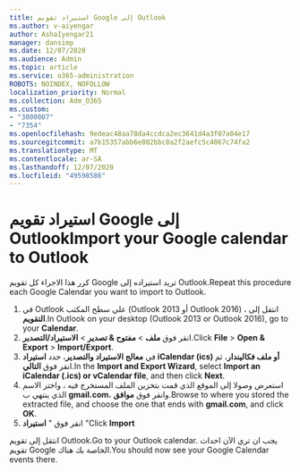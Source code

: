 ```yaml
---
title: استيراد تقويم Google إلى Outlook
ms.author: v-aiyengar
author: AshaIyengar21
manager: dansimp
ms.date: 12/07/2020
ms.audience: Admin
ms.topic: article
ms.service: o365-administration
ROBOTS: NOINDEX, NOFOLLOW
localization_priority: Normal
ms.collection: Adm_O365
ms.custom:
- "3800007"
- "7354"
ms.openlocfilehash: 9edeac48aa78da4ccdca2ec3641d4a3f07a04e17
ms.sourcegitcommit: a7b15357abb6e802bbc8a2f2aefc5c4867c74fa2
ms.translationtype: MT
ms.contentlocale: ar-SA
ms.lasthandoff: 12/07/2020
ms.locfileid: "49598586"
---
```

# <a name="import-your-google-calendar-to-outlook"></a><span data-ttu-id="14a5f-102">استيراد تقويم Google إلى Outlook</span><span class="sxs-lookup"><span data-stu-id="14a5f-102">Import your Google calendar to Outlook</span></span>

<span data-ttu-id="14a5f-103">كرر هذا الاجراء كل تقويم Google تريد استيراده إلى Outlook.</span><span class="sxs-lookup"><span data-stu-id="14a5f-103">Repeat this procedure each Google Calendar you want to import to Outlook.</span></span>

1. <span data-ttu-id="14a5f-104">في Outlook علي سطح المكتب (Outlook 2013 أو Outlook 2016) ، انتقل إلى **التقويم**.</span><span class="sxs-lookup"><span data-stu-id="14a5f-104">In Outlook on your desktop (Outlook 2013 or Outlook 2016), go to your **Calendar**.</span></span>
1. <span data-ttu-id="14a5f-105">انقر فوق **ملف**  >  **مفتوح & تصدير**  >  **الاستيراد/التصدير**.</span><span class="sxs-lookup"><span data-stu-id="14a5f-105">Click **File** > **Open & Export** > **Import/Export**.</span></span>
1. <span data-ttu-id="14a5f-106">في **معالج الاستيراد والتصدير**، حدد **استيراد iCalendar (ics) أو ملف فكاليندار**، ثم انقر فوق **التالي**.</span><span class="sxs-lookup"><span data-stu-id="14a5f-106">In the **Import and Export Wizard**, select **Import an iCalendar (.ics) or vCalendar file**, and then click **Next**.</span></span>
1. <span data-ttu-id="14a5f-107">استعرض وصولا إلى الموقع الذي قمت بتخزين الملف المستخرج فيه ، واختر الاسم الذي ينتهي ب **gmail.com**، وانقر فوق **موافق**.</span><span class="sxs-lookup"><span data-stu-id="14a5f-107">Browse to where you stored the extracted file, and choose the one that ends with **gmail.com**, and click **OK**.</span></span>
1. <span data-ttu-id="14a5f-108">انقر فوق " **استيراد** "</span><span class="sxs-lookup"><span data-stu-id="14a5f-108">Click **Import**</span></span>

<span data-ttu-id="14a5f-109">انتقل إلى تقويم Outlook.</span><span class="sxs-lookup"><span data-stu-id="14a5f-109">Go to your Outlook calendar.</span></span> <span data-ttu-id="14a5f-110">يجب ان تري الآن احداث تقويم Google الخاصة بك هناك.</span><span class="sxs-lookup"><span data-stu-id="14a5f-110">You should now see your Google Calendar events there.</span></span>

